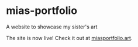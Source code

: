 # mias-portfolio
A website to showcase my sister's art

The site is now live! Check it out at [miasportfolio.art](https://miasportfolio.art).
